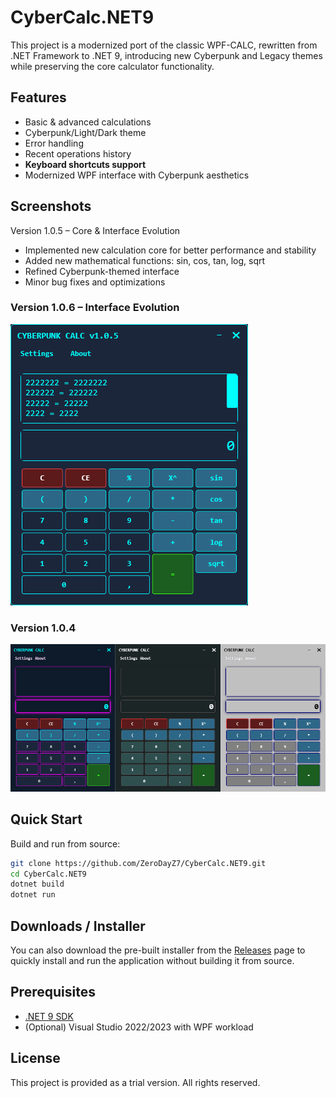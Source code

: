 # CyberCalc.NET9

This project is a modernized port of the classic WPF-CALC, rewritten from .NET Framework to .NET 9, introducing new Cyberpunk and Legacy themes while preserving the core calculator functionality.

## Features
- Basic & advanced calculations
- Cyberpunk/Light/Dark theme
- Error handling
- Recent operations history
- **Keyboard shortcuts support**
- Modernized WPF interface with Cyberpunk aesthetics

## Screenshots

Version 1.0.5 – Core & Interface Evolution
- Implemented new calculation core for better performance and stability
- Added new mathematical functions: sin, cos, tan, log, sqrt
- Refined Cyberpunk-themed interface
- Minor bug fixes and optimizations


### Version 1.0.6 – Interface Evolution
![Version 1.0.5](CyberCalc.NET9/Assets/cybercalc-1.0.6.png)

### Version 1.0.4
![Version 1.0.4](CyberCalc.NET9/Assets/cybercalc-1.0.4.png)


## Quick Start

Build and run from source:

```bash
git clone https://github.com/ZeroDayZ7/CyberCalc.NET9.git
cd CyberCalc.NET9
dotnet build
dotnet run
````

## Downloads / Installer

You can also download the pre-built installer from the [Releases](https://github.com/ZeroDayZ7/CyberCalc.NET9/releases) page to quickly install and run the application without building it from source.

## Prerequisites

* [.NET 9 SDK](https://dotnet.microsoft.com/en-us/download/dotnet/9.0)
* (Optional) Visual Studio 2022/2023 with WPF workload

## License

This project is provided as a trial version. All rights reserved.
